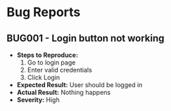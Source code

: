 # Bug Reports

## BUG001 - Login button not working

- **Steps to Reproduce:**
  1. Go to login page
  2. Enter valid credentials
  3. Click Login
- **Expected Result:** User should be logged in
- **Actual Result:** Nothing happens
- **Severity:** High

